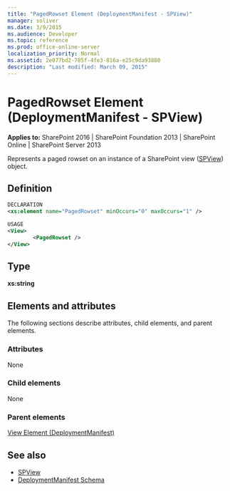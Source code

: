 ```yaml
---
title: "PagedRowset Element (DeploymentManifest - SPView)"
manager: soliver
ms.date: 3/9/2015
ms.audience: Developer
ms.topic: reference
ms.prod: office-online-server
localization_priority: Normal
ms.assetid: 2e077bd2-785f-4fe3-816a-e25c9da93880
description: "Last modified: March 09, 2015"
---
```


# PagedRowset Element (DeploymentManifest - SPView)

**Applies to:** SharePoint 2016 | SharePoint Foundation 2013 | SharePoint Online | SharePoint Server 2013 
  
Represents a paged rowset on an instance of a SharePoint view ([SPView](https://msdn.microsoft.com/library/Microsoft.SharePoint.SPView.aspx)) object. 

## Definition

```XML
DECLARATION
<xs:element name="PagedRowset" minOccurs="0" maxOccurs="1" />

USAGE
<View>
        <PagedRowset />
</View>

```

## Type

**xs:string**
  
## Elements and attributes

The following sections describe attributes, child elements, and parent elements.

### Attributes

None
   
### Child elements

None
   
### Parent elements

[View Element (DeploymentManifest)](view-element-deploymentmanifest.md)
   
## See also

- [SPView](https://msdn.microsoft.com/library/Microsoft.SharePoint.SPView.aspx)
- [DeploymentManifest Schema](deploymentmanifest-schema.md)

